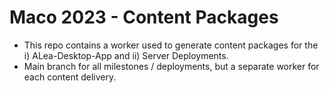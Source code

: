 # Maco 2023 - Content Packages

* This repo contains a worker used to generate content packages for the i) ALea-Desktop-App and ii) Server Deployments.
* Main branch for all milestones / deployments, but a separate worker for each content delivery.
